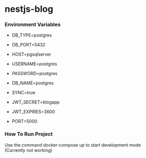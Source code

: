 # nestjs-blog
### Environment Variables
- DB_TYPE=postgres
- DB_PORT=5432
- HOST=pgsqlserver
- USERNAME=postgres
- PASSWORD=postgres
- DB_NAME=postgres
- SYNC=true

- JWT_SECRET=blogapp
- JWT_EXPIRES=3600

- PORT=5000

### How To Run Project
Use the command docker-compose up to start development mode (Currently not working)
